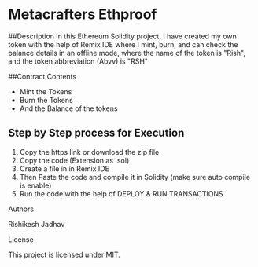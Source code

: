 # Metacrafters Ethproof 

##Description
In this Ethereum Solidity project, I have created my own token with the help of Remix IDE where I mint, burn, and can check the balance details in an offline mode, where the name of the token is "Rish", and the token abbreviation (Abvv) is "RSH"

##Contract Contents
+ Mint the Tokens
+ Burn the Tokens
+ And the Balance of the tokens

## Step by Step process for Execution 
1. Copy the https link or download the zip file
2. Copy the code (Extension as .sol)
3. Create a file in in Remix IDE 
4. Then Paste the code and compile it in Solidity (make sure auto compile is enable)
5. Run the code with the help of DEPLOY & RUN TRANSACTIONS

Authors

Rishikesh Jadhav

License

This project is licensed under MIT.

